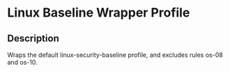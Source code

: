 # Linux Baseline Wrapper Profile

## Description
Wraps the default linux-security-baseline profile, and excludes rules os-08 and os-10.
